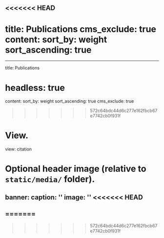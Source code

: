 <<<<<<< HEAD
---
title: Publications
cms_exclude: true
content:
  sort_by: weight
  sort_ascending: true
=======
---   
title: Publications
# headless: true
content:
  sort_by: weight
  sort_ascending: true
cms_exclude: true
>>>>>>> 572c64bdc44d6c277e162fbcb67e7742cb0f931f

# View.
view: citation

# Optional header image (relative to `static/media/` folder).
banner:
  caption: ''
  image: ''
<<<<<<< HEAD
---
=======
---
>>>>>>> 572c64bdc44d6c277e162fbcb67e7742cb0f931f
